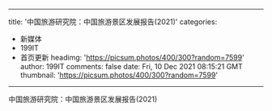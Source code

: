 
---
title: '中国旅游研究院：中国旅游景区发展报告(2021)'
categories: 
 - 新媒体
 - 199IT
 - 首页更新
headimg: 'https://picsum.photos/400/300?random=7599'
author: 199IT
comments: false
date: Fri, 10 Dec 2021 08:15:21 GMT
thumbnail: 'https://picsum.photos/400/300?random=7599'
---

<div>   
中国旅游研究院：中国旅游景区发展报告(2021)  
</div>
            
